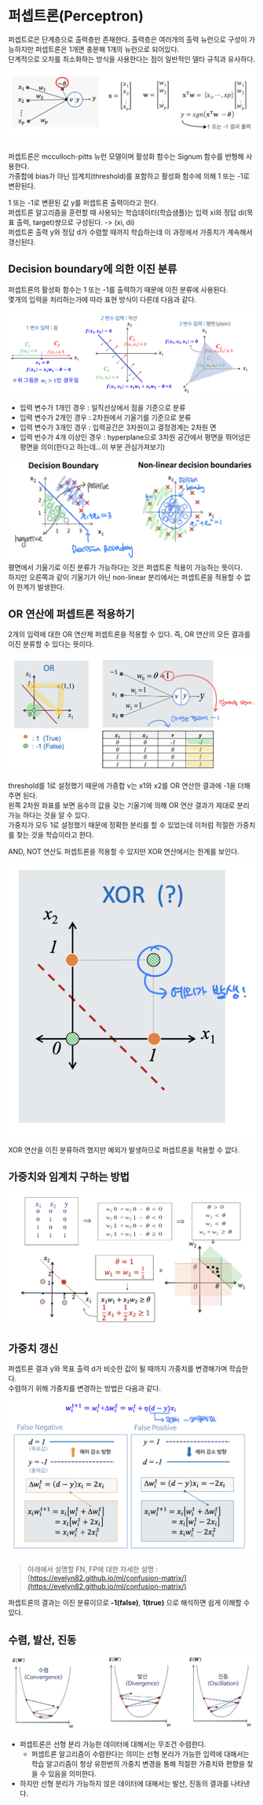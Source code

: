 # 퍼셉트론(Perceptron)

퍼셉트로은 단계층으로 출력층만 존재한다. 출력층은 여러개의 출력 뉴런으로 구성이 가능하지만 퍼셉트론은 1개면 충분해 1개의 뉴런으로 되어있다.<br>
단계적으로 오차를 최소화하는 방식을 사용한다는 점이 일반적인 델타 규칙과 유사하다.<br>

![png](/_img/ml/perceptron_expression.png) <br>

퍼셉트론은 mcculloch-pitts 뉴런 모델이며 활성화 함수는 Signum 함수를 번형해 사용한다.<br>
가중합에 bias가 아닌 임계치(threshold)를 포함하고 활성화 함수에 의해 1 또는 -1로 변환된다.<br>

1 또는 -1로 변환된 값 y를 퍼셉트론 출력이라고 한다.<br>
퍼셉트론 알고리즘을 훈련할 때 사용되는 학습데이터(학습샘플)는 입력 xi와 정답 di(목표 출력, target)쌍으로 구성된다. -> (xi, di) <br>
퍼셉트론 출력 y와 정답 d가 수렴할 때까지 학습하는데 이 과정에서 가중치가 계속해서 갱신된다.<br>

## Decision boundary에 의한 이진 분류

퍼셉트론의 활성화 함수는 1 또는 -1를 출력하기 때문에 이진 분류에 사용된다.<br>
몇개의 입력을 처리하는가에 따라 표현 방식이 다른데 다음과 같다.<br>

![png](/_img/ml/decision_boundary2.png) <br>

- 입력 변수가 1개인 경우 : 일직선상에서 점을 기준으로 분류
- 입력 변수가 2개인 경우 : 2차원에서 기울기를 기준으로 분류
- 입력 변수가 3개인 경우 : 입력공간은 3차원이고 결정경계는 2차원 면
- 입력 번수가 4개 이상인 경우 : hyperplane으로 3차원 공간에서 평면을 뛰어넘은 평면을 의미(한다고 하는데...이 부분 관심가져보기)

![png](/_img/ml/decision_boundary1.png) <br>
평면에서 기울기로 이진 분류가 가능하다는 것은 퍼셉트론 적용이 가능하는 뜻이다.<br>
하지만 오른쪽과 같이 기울기가 아닌 non-linear 분리에서는 퍼셉트론을 적용할 수 없어 한계가 발생한다.<br>

## OR 연산에 퍼셉트론 적용하기

2개의 입력에 대한 OR 연산제 퍼셉트론을 적용할 수 있다. 즉, OR 연산의 모든 결과를 이진 분류할 수 있다는 뜻이다.<br>

![png](/_img/ml/perceptron_or.png) <br>

threshold를 1로 설정했기 때문에 가중합 v는 x1와 x2를 OR 연산한 결과에 -1을 더해주면 된다.<br>
왼쪽 2차원 좌표를 보면 음수의 값을 갖는 기울기에 의해 OR 연산 결과가 제대로 분리가능 하다는 것을 알 수 있다.<br>
가중치가 모두 1로 설정했기 때문에 정확한 분리를 할 수 있었는데 이처럼 적절한 가중치를 찾는 것을 학습이라고 한다.<br>

AND, NOT 연산도 퍼셉트론을 적용할 수 있지만 XOR 연산에서는 한계를 보인다.<br>

![png](/_img/ml/perceptron_xor.png) <br>

XOR 연산을 이진 분류하려 했지만 예외가 발생하므로 퍼셉트론을 적용할 수 없다.

## 가중치와 임계치 구하는 방법

![png](/_img/ml/cal_weight_threshold.png) <br>

## 가중치 갱신

퍼셉트론 결과 y와 목표 출력 d가 비슷한 값이 될 때까지 가중치를 변경해가며 학습한다.<br>
수렴하기 위해 가중치를 변경하는 방법은 다음과 같다.<br>

![png](/_img/ml/weight_update.png) <br>

> 아래에서 설명할 FN, FP에 대한 자세한 설명 : [https://evelyn82.github.io/ml/confusion-matrix/](https://evelyn82.github.io/ml/confusion-matrix/)<br>

퍼셉트론의 결과는 이진 분류이므로 **-1(false)**, **1(true)** 으로 해석하면 쉽게 이해할 수 있다.<br>

## 수렴, 발산, 진동

![png](/_img/ml/perceptron_convergence.png) <br>

- 퍼셉트론은 선형 분리 가능한 데이터에 대해서는 무조건 수렴한다.
  - 퍼셉트론 알고리즘이 수렴한다는 의미는 선형 분리가 가능한 입력에 대해서는 학습 알고리즘이 항상 유한번의 가중치 변경을 통해 적절한 가중치와 편향을 찾을 수 있음을 의미한다.
- 하지만 선형 분리가 가능하지 않은 데이터에 대해서는 발산, 진동의 결과를 나타낸다.
